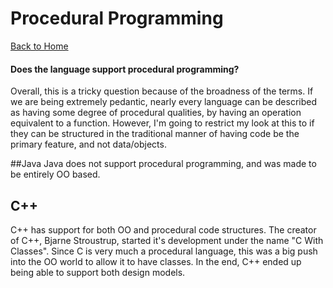 # Procedural Programming
[Back to Home](README.md)
#### Does the language support procedural programming?
Overall, this is a tricky question because of the broadness of the terms. If we are being extremely pedantic, nearly every language can be described as having some degree of procedural qualities, by having an operation equivalent to a function. However, I'm going to restrict my look at this to if they can be structured in the traditional manner of having code be the primary feature, and not data/objects. 

##Java
Java does not support procedural programming, and was made to be entirely OO based. 

## C++
C++ has support for both OO and procedural code structures. The creator of C++, Bjarne Stroustrup, started it's development under the name "C With Classes". Since C is very much a procedural language, this was a big push into the OO world to allow it to have classes. In the end, C++ ended up being able to support both design models. 